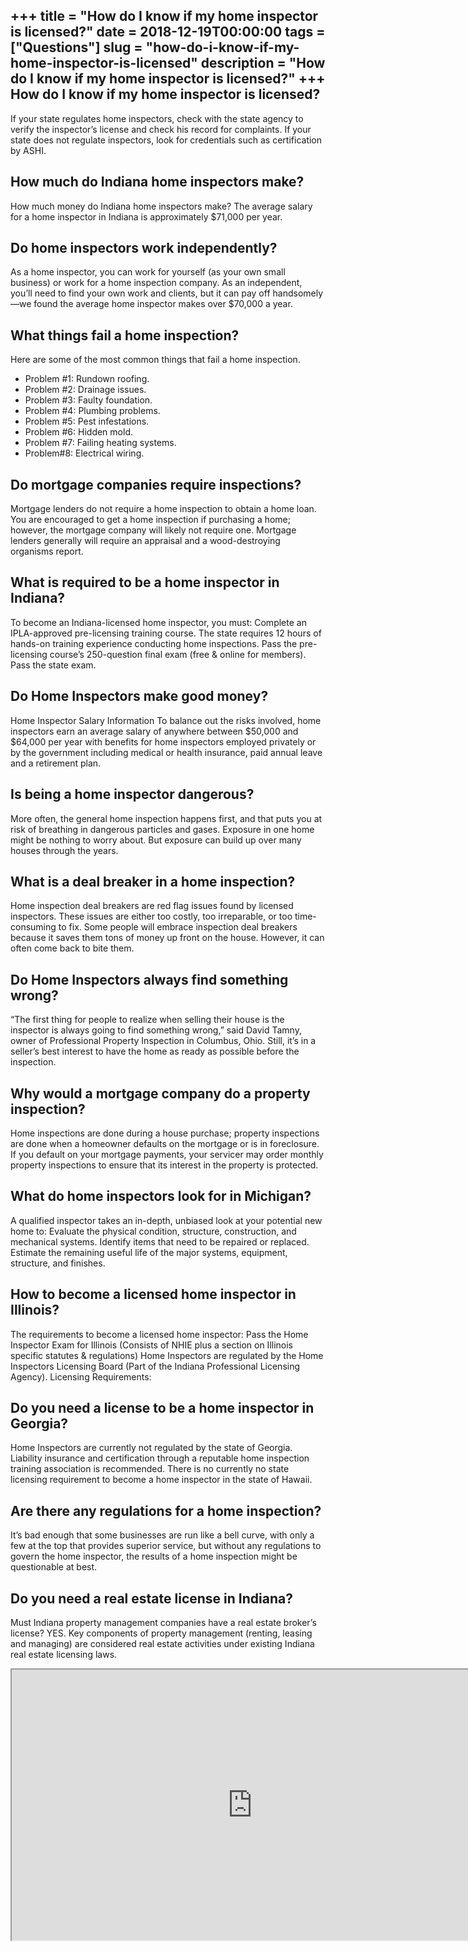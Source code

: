 +++
title = "How do I know if my home inspector is licensed?"
date = 2018-12-19T00:00:00
tags = ["Questions"]
slug = "how-do-i-know-if-my-home-inspector-is-licensed"
description = "How do I know if my home inspector is licensed?"
+++
How do I know if my home inspector is licensed?
-----------------------------------------------

If your state regulates home inspectors, check with the state agency to verify the inspector’s license and check his record for complaints. If your state does not regulate inspectors, look for credentials such as certification by ASHI.

How much do Indiana home inspectors make?
-----------------------------------------

How much money do Indiana home inspectors make? The average salary for a home inspector in Indiana is approximately $71,000 per year.

Do home inspectors work independently?
--------------------------------------

As a home inspector, you can work for yourself (as your own small business) or work for a home inspection company. As an independent, you’ll need to find your own work and clients, but it can pay off handsomely—we found the average home inspector makes over $70,000 a year.

What things fail a home inspection?
-----------------------------------

Here are some of the most common things that fail a home inspection.

- Problem #1: Rundown roofing.
- Problem #2: Drainage issues.
- Problem #3: Faulty foundation.
- Problem #4: Plumbing problems.
- Problem #5: Pest infestations.
- Problem #6: Hidden mold.
- Problem #7: Failing heating systems.
- Problem#8: Electrical wiring.

Do mortgage companies require inspections?
------------------------------------------

Mortgage lenders do not require a home inspection to obtain a home loan. You are encouraged to get a home inspection if purchasing a home; however, the mortgage company will likely not require one. Mortgage lenders generally will require an appraisal and a wood-destroying organisms report.

What is required to be a home inspector in Indiana?
---------------------------------------------------

To become an Indiana-licensed home inspector, you must: Complete an IPLA-approved pre-licensing training course. The state requires 12 hours of hands-on training experience conducting home inspections. Pass the pre-licensing course’s 250-question final exam (free &amp; online for members). Pass the state exam.

Do Home Inspectors make good money?
-----------------------------------

Home Inspector Salary Information To balance out the risks involved, home inspectors earn an average salary of anywhere between $50,000 and $64,000 per year with benefits for home inspectors employed privately or by the government including medical or health insurance, paid annual leave and a retirement plan.

Is being a home inspector dangerous?
------------------------------------

More often, the general home inspection happens first, and that puts you at risk of breathing in dangerous particles and gases. Exposure in one home might be nothing to worry about. But exposure can build up over many houses through the years.

What is a deal breaker in a home inspection?
--------------------------------------------

Home inspection deal breakers are red flag issues found by licensed inspectors. These issues are either too costly, too irreparable, or too time-consuming to fix. Some people will embrace inspection deal breakers because it saves them tons of money up front on the house. However, it can often come back to bite them.

Do Home Inspectors always find something wrong?
-----------------------------------------------

“The first thing for people to realize when selling their house is the inspector is always going to find something wrong,” said David Tamny, owner of Professional Property Inspection in Columbus, Ohio. Still, it’s in a seller’s best interest to have the home as ready as possible before the inspection.

Why would a mortgage company do a property inspection?
------------------------------------------------------

Home inspections are done during a house purchase; property inspections are done when a homeowner defaults on the mortgage or is in foreclosure. If you default on your mortgage payments, your servicer may order monthly property inspections to ensure that its interest in the property is protected.

What do home inspectors look for in Michigan?
---------------------------------------------

A qualified inspector takes an in-depth, unbiased look at your potential new home to: Evaluate the physical condition, structure, construction, and mechanical systems. Identify items that need to be repaired or replaced. Estimate the remaining useful life of the major systems, equipment, structure, and finishes.

How to become a licensed home inspector in Illinois?
----------------------------------------------------

The requirements to become a licensed home inspector: Pass the Home Inspector Exam for Illinois (Consists of NHIE plus a section on Illinois specific statutes &amp; regulations) Home Inspectors are regulated by the Home Inspectors Licensing Board (Part of the Indiana Professional Licensing Agency). Licensing Requirements:

Do you need a license to be a home inspector in Georgia?
--------------------------------------------------------

Home Inspectors are currently not regulated by the state of Georgia. Liability insurance and certification through a reputable home inspection training association is recommended. There is no currently no state licensing requirement to become a home inspector in the state of Hawaii.

Are there any regulations for a home inspection?
------------------------------------------------

It’s bad enough that some businesses are run like a bell curve, with only a few at the top that provides superior service, but without any regulations to govern the home inspector, the results of a home inspection might be questionable at best.

Do you need a real estate license in Indiana?
---------------------------------------------

Must Indiana property management companies have a real estate broker’s license? YES. Key components of property management (renting, leasing and managing) are considered real estate activities under existing Indiana real estate licensing laws.

<iframe allow="accelerometer; autoplay; clipboard-write; encrypted-media; gyroscope; picture-in-picture" allowfullscreen="" class="__youtube_prefs__  epyt-is-override  no-lazyload" data-no-lazy="1" data-origheight="433" data-origwidth="770" data-skipgform_ajax_framebjll="" height="433" id="_ytid_92755" loading="lazy" src="https://www.youtube.com/embed/OK8DFqbx2d8?enablejsapi=1&autoplay=0&cc_load_policy=0&cc_lang_pref=&iv_load_policy=1&loop=0&modestbranding=0&rel=1&fs=1&playsinline=0&autohide=2&theme=dark&color=red&controls=1&" title="YouTube player" width="770"></iframe>
